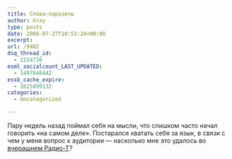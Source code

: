 ```yaml
---
title: Слова-паразиты
author: Gray
type: posts
date: 2008-07-27T10:53:24+00:00
excerpt:
url: /9402
dsq_thread_id:
  - 2224716
esml_socialcount_LAST_UPDATED:
  - 1497040442
essb_cache_expire:
  - 1615499132
categories:
  - Uncategorized

---
```








Пару недель назад поймал себя на мысли, что слишком часто начал говорить &#171;на самом деле&#187;. Постарался хватать себя за язык, в связи с чем у меня вопрос к аудитории &#8212; насколько мне это удалось во <a href="http://radio-t.com/podcasts/radio-t-96/" target="_blank">вчерашнем Радио-Т</a>?